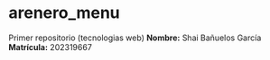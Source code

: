 # arenero_menu
Primer repositorio (tecnologias web)
**Nombre:** Shai Bañuelos García
**Matrícula:** 202319667
